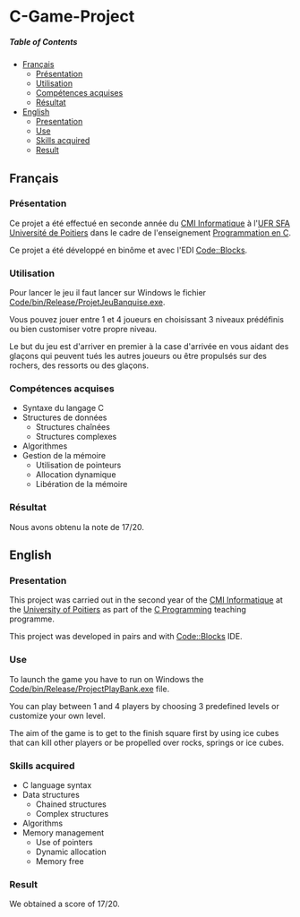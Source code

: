 # C-Game-Project

##### Table of Contents
* [Français](#fr)
  * [Présentation](#fr_pr)
  * [Utilisation](#fr_ut)
  * [Compétences acquises](#fr_cp)
  * [Résultat](#fr_rs)
* [English](#en)
  * [Presentation](#en_pr)
  * [Use](#en_u)
  * [Skills acquired](#en_sk)
  * [Result](#en_rs)

<a name="fr"/>

## Français

<a name="fr_pr"/>

### Présentation

Ce projet a été effectué en seconde année du [CMI Informatique](http://formations.univ-poitiers.fr/fr/index/autre-diplome-niveau-master-AM/autre-diplome-niveau-master-AM/cmi-informatique-JD2XQGVY.html) à l'[UFR SFA Université de Poitiers](https://sfa.univ-poitiers.fr/) dans le cadre de l'enseignement [Programmation en C](http://formations.univ-poitiers.fr/fr/index/autre-diplome-niveau-master-AM/autre-diplome-niveau-master-AM/cmi-informatique-JD2XQGVY/specialite-s4-K5C6VUYT/programmation-en-c-JB1YENP1.html).

Ce projet a été développé en binôme et avec l'EDI [Code::Blocks](http://www.codeblocks.org/).

<a name="fr_ut"/>

### Utilisation

Pour lancer le jeu il faut lancer sur Windows le fichier [Code/bin/Release/ProjetJeuBanquise.exe](https://github.com/SauzeauYannis/ProjetJeuBanquise/blob/master/Code/bin/Release/ProjetJeuBanquise.exe).

Vous pouvez jouer entre 1 et 4 joueurs en choisissant 3 niveaux prédéfinis ou bien customiser votre propre niveau.

Le but du jeu est d'arriver en premier à la case d'arrivée en vous aidant des glaçons qui peuvent tués les autres joueurs ou être propulsés sur des rochers, des ressorts ou des glaçons.

<a name="fr_cp"/>

### Compétences acquises

* Syntaxe du langage C
* Structures de données
  * Structures chaînées
  * Structures complexes
* Algorithmes
* Gestion de la mémoire
  * Utilisation de pointeurs
  * Allocation dynamique
  * Libération de la mémoire

<a name="fr_rs"/>

### Résultat

Nous avons obtenu la note de 17/20.

<a name="en"/>

## English

<a name="en_pr"/>

### Presentation

This project was carried out in the second year of the [CMI Informatique](http://formations.univ-poitiers.fr/fr/index/autre-diplome-niveau-master-AM/autre-diplome-niveau-master-AM/cmi-informatique-JD2XQGVY.html) at the [University of Poitiers](https://www.univ-poitiers.fr/en/) as part of the [C Programming](http://formations.univ-poitiers.fr/fr/index/autre-diplome-niveau-master-AM/autre-diplome-niveau-master-AM/cmi-informatique-JD2XQGVY/specialite-s4-K5C6VUYT/programmation-en-c-JB1YENP1.html) teaching programme.

This project was developed in pairs and with [Code::Blocks](http://www.codeblocks.org/) IDE.

<a name="en_u"/>

### Use

To launch the game you have to run on Windows the [Code/bin/Release/ProjectPlayBank.exe](https://github.com/SauzeauYannis/ProjetJeuBanquise/blob/master/Code/bin/Release/ProjetJeuBanquise.exe) file.

You can play between 1 and 4 players by choosing 3 predefined levels or customize your own level.

The aim of the game is to get to the finish square first by using ice cubes that can kill other players or be propelled over rocks, springs or ice cubes.

<a name="en_sk"/>

### Skills acquired

* C language syntax
* Data structures
  * Chained structures
  * Complex structures
* Algorithms
* Memory management
  * Use of pointers
  * Dynamic allocation
  * Memory free
  
<a name="en_rs"/>

### Result

We obtained a score of 17/20.
